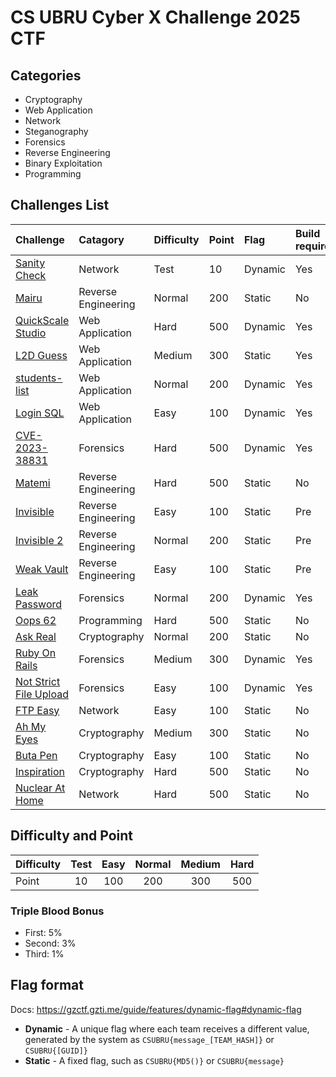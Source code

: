 # CS UBRU Cyber X Challenge 2025 CTF

## Categories

- Cryptography
- Web Application
- Network
- Steganography
- Forensics
- Reverse Engineering
- Binary Exploitation
- Programming

## Challenges List

| Challenge | Catagory | Difficulty | Point | Flag | Build required | Author |
| :- | :- | :- | :- | :- | :- | :- |
| [Sanity Check](./challenges/sanity-check) | Network | Test | 10 | Dynamic | Yes | noonomyen |
| [Mairu](./challenges/mairu) | Reverse Engineering | Normal | 200 | Static | No | FoxZFox |
| [QuickScale Studio](./challenges/quick-scale-studio) | Web Application | Hard | 500 | Dynamic | Yes | c0ffeeOverdose |
| [L2D Guess](./challenges/l2d-guess) | Web Application | Medium | 300 | Static | Yes | c0ffeeOverdose |
| [students-list](./challenges/students-list) | Web Application | Normal | 200 | Dynamic | Yes | c0ffeeOverdose |
| [Login SQL](./challenges/login-sql) | Web Application | Easy | 100 | Dynamic | Yes | noonomyen |
| [CVE-2023-38831](./challenges/cve-2023-38831) | Forensics | Hard | 500 | Dynamic | Yes | c0ffeeOverdose |
| [Matemi](./challenges/matemi) | Reverse Engineering | Hard | 500 | Static | No | FoxZFox |
| [Invisible](./challenges/invisible) | Reverse Engineering | Easy | 100 | Static | Pre | noonomyen |
| [Invisible 2](./challenges/invisible-2) | Reverse Engineering | Normal | 200 | Static | Pre | noonomyen |
| [Weak Vault](./challenges/weak-vault) | Reverse Engineering | Easy | 100 | Static | Pre | noonomyen |
| [Leak Password](./challenges/leak-password) | Forensics | Normal | 200 | Dynamic | Yes | c0ffeeOverdose |
| [Oops 62](./challenges/oops62) | Programming | Hard | 500 | Static | No | noonomyen |
| [Ask Real](./challenges/ask-real) | Cryptography | Normal | 200 | Static | No | noonomyen |
| [Ruby On Rails](./challenges/ruby-on-rails) | Forensics | Medium | 300 | Dynamic | Yes | c0ffeeOverdose |
| [Not Strict File Upload](./challenges/not-strict-file-upload) | Forensics | Easy | 100 | Dynamic | Yes | c0ffeeOverdose |
| [FTP Easy](./challenges/ftp-easy) | Network | Easy | 100 | Static | No | c0ffeeOverdose |
| [Ah My Eyes](./challenges/ah-my-eyes) | Cryptography | Medium | 300 | Static | No | c0ffeeOverdose |
| [Buta Pen](./challenges/buta-pen) | Cryptography | Easy | 100 | Static | No | c0ffeeOverdose |
| [Inspiration](./challenges/inspiration) | Cryptography | Hard | 500 | Static | No | c0ffeeOverdose |
| [Nuclear At Home](./challenges/nuclear-at-home) | Network | Hard | 500 | Static | No | c0ffeeOverdose |

## Difficulty and Point

| Difficulty | Test | Easy | Normal | Medium | Hard |
| :- | :-: | :-: | :-: | :-: | :-: |
| Point | 10 | 100 | 200 | 300 | 500 |

### Triple Blood Bonus

- First: 5%
- Second: 3%
- Third: 1%

## Flag format

Docs: <https://gzctf.gzti.me/guide/features/dynamic-flag#dynamic-flag>

- **Dynamic** - A unique flag where each team receives a different value, generated by the system as `CSUBRU{message_[TEAM_HASH]}` or `CSUBRU{[GUID]}`
- **Static** - A fixed flag, such as `CSUBRU{MD5()}` or `CSUBRU{message}`
